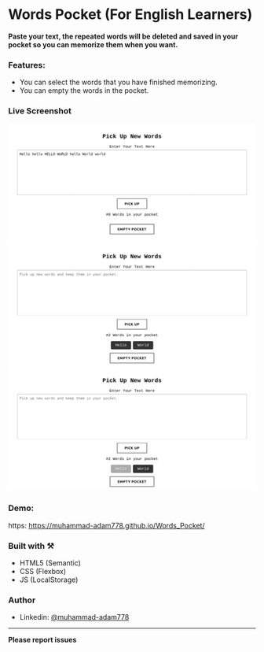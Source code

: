 # Words Pocket (For English Learners)

**Paste your text, the repeated words will be deleted and saved in your pocket so you can memorize them when you want.**

### Features:

- You can select the words that you have finished memorizing.
- You can empty the words in the pocket.

### Live Screenshot

![Desktop-view](./screenshot/img-1.png)
![Desktop-view](./screenshot/img-2.png)
![Desktop-view](./screenshot/img-3.png)

### Demo:

https: https://muhammad-adam778.github.io/Words_Pocket/

### Built with ⚒️

- HTML5 (Semantic)
- CSS (Flexbox)
- JS (LocalStorage)

### Author

- Linkedin: [@muhammad-adam778](https://www.linkedin.com/in/muhammad-adam778/)

<hr>

**Please report issues**
